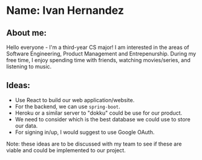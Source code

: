 # Name: Ivan Hernandez
## About me: 
Hello everyone - I'm a third-year CS major! I am interested in the areas of Software Engineering, Product Management and Entrepenurship. During my free time, I enjoy spending time with friends, watching movies/series, and listening to music. 

## Ideas:
* Use React to build our web application/website.
* For the backend, we can use ```spring-boot```.
* Heroku or a similar server to "dokku" could be use for our product.
* We need to consider which is the best database we could use to store our data.
* For signing in/up, I would suggest to use Google OAuth.

Note: these ideas are to be discussed with my team to see if these are viable and could be implemented to our project.